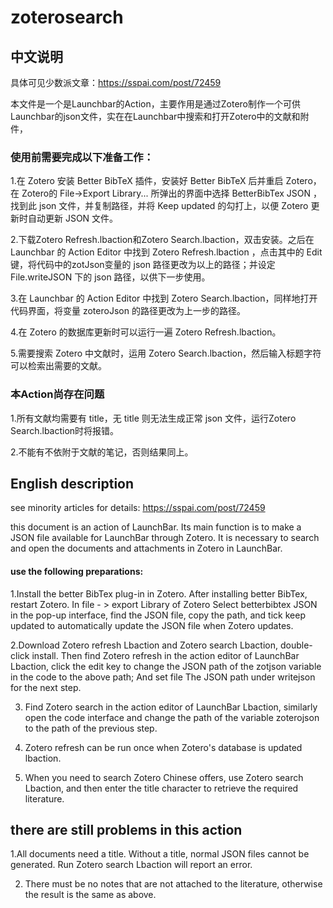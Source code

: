 # zoterosearch

## 中文说明

具体可见少数派文章：https://sspai.com/post/72459

本文件是一个是Launchbar的Action，主要作用是通过Zotero制作一个可供Launchbar的json文件，实在在Launchbar中搜索和打开Zotero中的文献和附件，

### 使用前需要完成以下准备工作：

1.在 Zotero 安装 Better BibTeX 插件，安装好 Better BibTeX 后并重启 Zotero，在 Zotero的 File->Export Library... 所弹出的界面中选择 BetterBibTex JSON ，找到此 json 文件，并复制路径，并将 Keep updated 的勾打上，以便 Zotero 更新时自动更新 JSON 文件。

2.下载Zotero Refresh.lbaction和Zotero Search.lbaction，双击安装。之后在 Launchbar 的 Action Editor 中找到 Zotero Refresh.lbaction ，点击其中的 Edit
键，将代码中的zotJson变量的 json 路径更改为以上的路径；并设定 File.writeJSON 下的 json 路径，以供下一步使用。

3.在 Launchbar 的 Action Editor 中找到 Zotero Search.lbaction，同样地打开代码界面，将变量 zoteroJson 的路径更改为上一步的路径。

4.在 Zotero 的数据库更新时可以运行一遍 Zotero Refresh.lbaction。

5.需要搜索 Zotero 中文献时，运用 Zotero Search.lbaction，然后输入标题字符可以检索出需要的文献。

### 本Action尚存在问题

1.所有文献均需要有 title，无 title 则无法生成正常 json 文件，运行Zotero Search.lbaction时将报错。

2.不能有不依附于文献的笔记，否则结果同上。


## English description 

see minority articles for details: https://sspai.com/post/72459 

this document is an action of LaunchBar. Its main function is to make a JSON file available for LaunchBar through Zotero. It is necessary to search and open the documents and attachments in Zotero in LaunchBar.

#### use the following preparations: 
1.Install the better BibTex plug-in in Zotero. After installing better BibTex, restart Zotero. In file - > export Library of Zotero Select betterbibtex JSON in the pop-up interface, find the JSON file, copy the path, and tick keep updated to automatically update the JSON file when Zotero updates. 

2.Download Zotero refresh Lbaction and Zotero search Lbaction, double-click install. Then find Zotero refresh in the action editor of LaunchBar Lbaction, click the edit key to change the JSON path of the zotjson variable in the code to the above path; And set file The JSON path under writejson for the next step. 

3. Find Zotero search in the action editor of LaunchBar Lbaction, similarly open the code interface and change the path of the variable zoterojson to the path of the previous step. 

4. Zotero refresh can be run once when Zotero's database is updated lbaction.

5. When you need to search Zotero Chinese offers, use Zotero search Lbaction, and then enter the title character to retrieve the required literature. 


## there are still problems in this action 

1.All documents need a title. Without a title, normal JSON files cannot be generated. Run Zotero search Lbaction will report an error. 

2. There must be no notes that are not attached to the literature, otherwise the result is the same as above.

